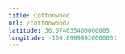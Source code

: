 ```yaml
---
title: Cottonwood
url: /cottonwood/
latitude: 36.074635400000005
longitude: -109.89099920000001
---
```

